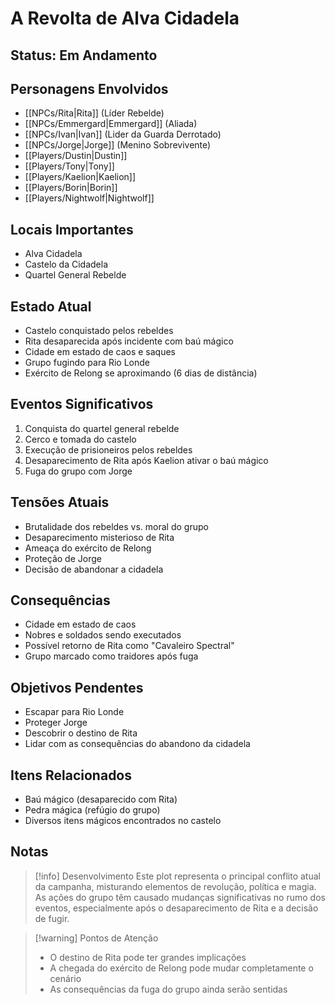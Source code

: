 # A Revolta de Alva Cidadela

## Status: Em Andamento

## Personagens Envolvidos
- [[NPCs/Rita|Rita]] (Líder Rebelde)
- [[NPCs/Emmergard|Emmergard]] (Aliada)
- [[NPCs/Ivan|Ivan]] (Lider da Guarda Derrotado)
- [[NPCs/Jorge|Jorge]] (Menino Sobrevivente)
- [[Players/Dustin|Dustin]]
- [[Players/Tony|Tony]]
- [[Players/Kaelion|Kaelion]]
- [[Players/Borin|Borin]]
- [[Players/Nightwolf|Nightwolf]]

## Locais Importantes
- Alva Cidadela
- Castelo da Cidadela
- Quartel General Rebelde

## Estado Atual
- Castelo conquistado pelos rebeldes
- Rita desaparecida após incidente com baú mágico
- Cidade em estado de caos e saques
- Grupo fugindo para Rio Londe
- Exército de Relong se aproximando (6 dias de distância)

## Eventos Significativos
1. Conquista do quartel general rebelde
2. Cerco e tomada do castelo
3. Execução de prisioneiros pelos rebeldes
4. Desaparecimento de Rita após Kaelion ativar o baú mágico
5. Fuga do grupo com Jorge

## Tensões Atuais
- Brutalidade dos rebeldes vs. moral do grupo
- Desaparecimento misterioso de Rita
- Ameaça do exército de Relong
- Proteção de Jorge
- Decisão de abandonar a cidadela

## Consequências
- Cidade em estado de caos
- Nobres e soldados sendo executados
- Possível retorno de Rita como "Cavaleiro Spectral"
- Grupo marcado como traidores após fuga

## Objetivos Pendentes
- Escapar para Rio Londe
- Proteger Jorge
- Descobrir o destino de Rita
- Lidar com as consequências do abandono da cidadela

## Itens Relacionados
- Baú mágico (desaparecido com Rita)
- Pedra mágica (refúgio do grupo)
- Diversos itens mágicos encontrados no castelo

## Notas
> [!info] Desenvolvimento
> Este plot representa o principal conflito atual da campanha, misturando elementos de revolução, política e magia. As ações do grupo têm causado mudanças significativas no rumo dos eventos, especialmente após o desaparecimento de Rita e a decisão de fugir.

> [!warning] Pontos de Atenção
> - O destino de Rita pode ter grandes implicações
> - A chegada do exército de Relong pode mudar completamente o cenário
> - As consequências da fuga do grupo ainda serão sentidas 
